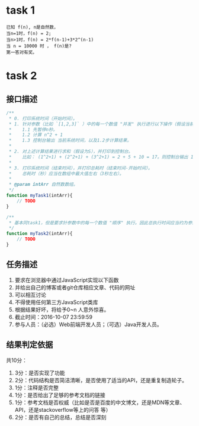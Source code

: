 # task 1

```
已知 f(n), n是自然数，
当n=1时，f(n) = 2;
当n>1时，f(n) = 2*f(n-1)+3*2^(n-1) 
当 n = 10000 时 ， f(n)是? 
第一答对有奖。
```

# task 2

## 接口描述

```js
/**
 * 0. 打印系统时间（开始时间）。
 * 1. 针对参数（比如 `[1,2,3]` ）中的每一个数值 "并发" 执行进行以下操作（假设当前数值为n）：
 *    1.1 先暂停n秒。
 *    1.2 计算 n^2 + 1
 *    1.3 控制台输出 当前系统时间，以及1.2步计算结果。
 *
 * 2. 对上述计算结果进行求和（假设为S），并打印到控制台。
 *    比如： (1^2+1) + (2^2+1) + (3^2+1) = 2 + 5 + 10 = 17。则控制台输出 17。
 *
 * 3. 打印系统时间（结束时间），并打印总耗时（结束时间-开始时间）。
 *    总耗时（秒）应当在数组中最大值左右（3秒左右）。  
 * 
 * @param intArr 自然数数组。
 */
function myTask1(intArr){
    // TODO
}

/**
 * 基本同task1，但是要求针参数中的每一个数值 "顺序" 执行。因此总执行时间应当约为参数数组的 SUM 和（秒）。
 */
function myTask2(intArr){
    // TODO
}
```

## 任务描述

1. 要求在浏览器中通过JavaScript实现以下函数
1. 并给出自己的博客或者git仓库相应文章、代码的网址
1. 可以相互讨论
1. 不得使用任何第三方JavaScript类库
1. 根据结果好坏，将给予0~n 人意外惊喜。
1. 截止时间：2016-10-07 23:59:59 
1. 参与人员：（必选）Web前端开发人员；（可选）Java开发人员。

## 结果判定依据
共10分：

1. 3分：是否实现了功能
1. 2分：代码结构是否简洁清晰，是否使用了适当的API，还是重复制造轮子。
1. 1分：注释是否完整
1. 1分：是否给出了足够的参考文档的链接
1. 1分：参考文档是否权威（比如是否是百度的中文博文，还是MDN等文章、API，还是stackoverflow等上的问答 等）
1. 2分：是否有自己的总结，总结是否深刻

 